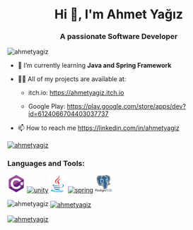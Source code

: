 <h1 align="center">Hi 👋, I'm Ahmet Yağız</h1>
<h3 align="center">A passionate Software Developer</h3>

<p align="left"><img src="https://komarev.com/ghpvc/?username=ahmetyagiz&label=Profile%20views&color=0e75b6&style=flat" alt="ahmetyagiz" /> </p>

- 🌱 I’m currently learning **Java and Spring Framework**

- 👨‍💻 All of my projects are available at:
  - itch.io: <a href="https://ahmetyagiz.itch.io/" target="_blank">https://ahmetyagiz.itch.io</a>
  
  - Google Play: <a href="https://play.google.com/store/apps/dev?id=6124066704403037737&hl=en_US" target="_blank">https://play.google.com/store/apps/dev?id=6124066704403037737</a>

- 📫 How to reach me <a href="https://www.linkedin.com/in/ahmetyagiz/" target="_blank">https://linkedin.com/in/ahmetyagiz</a>


<p align="left">
<a href="https://linkedin.com/in/ahmetyagiz" target="blank"><img align="center" src="https://raw.githubusercontent.com/rahuldkjain/github-profile-readme-generator/master/src/images/icons/Social/linked-in-alt.svg" alt="ahmetyagiz" height="30" width="40" /></a>
</p>

<h3 align="left">Languages and Tools:</h3>
  
<p align="left">
  <a href="https://github.com/ahmetyagiz"><img src="https://raw.githubusercontent.com/devicons/devicon/master/icons/csharp/csharp-original.svg" alt="csharp" width="40" height="40"/></a>
  <a href="https://github.com/ahmetyagiz"><img src="https://github.com/user-attachments/assets/711b1eb0-065f-4d41-b437-a7de6acc6caf" alt="unity" width="40" height="40"/></a><a href="https://github.com/ahmetyagiz"><img src="https://raw.githubusercontent.com/devicons/devicon/master/icons/java/java-original.svg" alt="java" width="40" height="40"/></a>
  <a href="https://github.com/ahmetyagiz"><img src="https://www.vectorlogo.zone/logos/springio/springio-icon.svg" alt="spring" width="40" height="40"/></a>
  <a href="https://github.com/ahmetyagiz"><img src="https://raw.githubusercontent.com/devicons/devicon/master/icons/postgresql/postgresql-original-wordmark.svg" alt="postgresql" width="40" height="40"/></a>
</p>

<p><a href="https://github.com/ahmetyagiz"><img align="left" src="https://github-readme-stats.vercel.app/api/top-langs?username=ahmetyagiz&theme=dark&show_icons=true&locale=en&layout=compact" alt="ahmetyagiz" /></a></p>

<p>&nbsp;<a href="https://github.com/ahmetyagiz"><img align="center" src="https://github-readme-stats.vercel.app/api?username=ahmetyagiz&theme=dark&show_icons=true&locale=en" alt="ahmetyagiz" /></a></p>

<p><a href="https://github.com/ahmetyagiz"><img align="center" src="https://github-readme-streak-stats.herokuapp.com/?user=ahmetyagiz&theme=dark" alt="ahmetyagiz" /></a></p>


